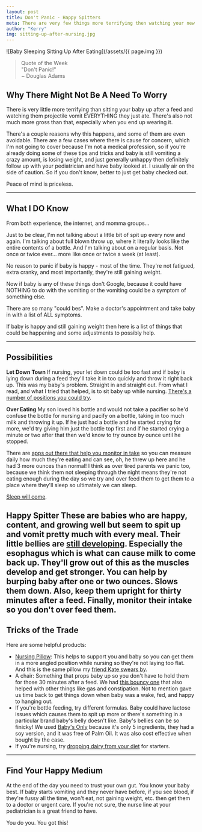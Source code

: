 ```yaml
---
layout: post
title: Don't Panic - Happy Spitters
meta: There are very few things more terrifying then watching your new baby projectile vomit an entire nursing or bottle session. Here's what's happening and when to panic.
author: "Kerry"
img: sitting-up-after-nursing.jpg
---
```


![Baby Sleeping Sitting Up After Eating](/assets/{{ page.img }})

> Quote of the Week <br>"Don't Panic!"<br>~ Douglas Adams

## Why There Might Not Be A Need To Worry

There is very little more terrifying than sitting your baby up after a feed and watching them projectile vomit EVERYTHING they just ate. There's also not much more gross than that, especially when you end up wearing it.

There's a couple reasons why this happens, and some of them are even avoidable. There are a few cases where there is cause for concern, which I'm not going to cover because I'm not a medical profession, so if you're already doing some of these tips and tricks and baby is still vomiting a crazy amount, is losing weight, and just generally unhappy then definitely follow up with your pediatrician and have baby looked at. I usually air on the side of caution. So if you don't know, better to just get baby checked out.

Peace of mind is priceless.

___

## What I DO Know

From both experience, the internet, and momma groups...

Just to be clear, I'm not talking about a little bit of spit up every now and again. I'm talking about full blown throw up, where it literally looks like the entire contents of a bottle. And I'm talking about on a regular basis. Not once or twice ever... more like once or twice a week (at least).

No reason to panic if baby is happy - most of the time. They're not fatigued, extra cranky, and most importantly, they're still gaining weight.

Now if baby is any of these things don't Google, because it could have NOTHING to do with the vomiting or the vomiting could be a symptom of something else.

There are so many "could bes". Make a doctor's appointment and take baby in with a list of ALL symptoms.

If baby is happy and still gaining weight then here is a list of things that could be happening and some adjustments to possibly help.

---

## Possibilities

**Let Down Town**
If nursing, your let down could be too fast and if baby is lying down during a feed they'll take it in too quickly and throw it right back up. This was my baby's problem. Straight in and straight out. From what I read, and what I tried that helped, is to sit baby up while nursing. [There's a number of positions you could try](https://www.thebump.com/a/breastfeeding-positions-tips).

**Over Eating**
My son loved his bottle and would not take a pacifier so he'd confuse the bottle for nursing and pacify on a bottle, taking in too much milk and throwing it up. If he just had a bottle and he started crying for more, we'd try giving him just the bottle top first and if he started crying a minute or two after that then we'd know to try ounce by ounce until he stopped.

There are [apps out there that help you monitor in take](http://sprout-apps.com/sprout-baby-iphone-ipad-app/) so you can measure daily how much they're eating and can see, oh, he threw up here and he had 3 more ounces than normal! I think as over tired parents we panic too, because we think them not sleeping through the night means they're not eating enough during the day so we try and over feed them to get them to a place where they'll sleep so ultimately we can sleep.

[Sleep will come](http://www.mommafinds.com/2018/05/20/baby-sleeping/).

**Happy Spitter**
These are babies who are happy, content, and growing well but seem to spit up and vomit pretty much with every meal. Their little bellies are [still developing](https://www.webmd.com/parenting/baby/spitting-up). Especially the esophagus which is what can cause milk to come back up. They'll grow out of this as the muscles develop and get stronger. You can help by burping baby after one or two ounces. Slows them down. Also, keep them upright for thirty minutes after a feed. Finally, monitor their intake so you don't over feed them.
---

## Tricks of the Trade

Here are some helpful products:

+ [Nursing Pillow](https://amzn.to/2IxYPqa): This helps to support you and baby so you can get them in a more angled position while nursing so they're not laying too flat. And this is the same pillow my [friend Kate swears by](http://www.mommafinds.com/2019/02/04/newborn-essentials-kate-list/).
+ A chair: Something that props baby up so you don't have to hold them for those 30 minutes after a feed. We had [this bouncy one](https://amzn.to/2IFngkW) that also helped with other things like gas and constipation. Not to mention gave us time back to get things down when baby was a wake, fed, and happy to hanging out.
+ If you're bottle feeding, try different formulas. Baby could have lactose issues which causes them to spit up more or there's something in a particular brand baby's belly doesn't like. Baby's bellies can be so finicky! We used [Baby's Only](https://amzn.to/2Ix14dC) because it's only 5 ingredients, they had a soy version, and it was free of Palm Oil. It was also cost effective when bought by the case.
+ If you're nursing, try [dropping dairy from your diet](https://kellymom.com/health/baby-health/food-sensitivity/) for starters.

---

## Find Your Happy Medium

At the end of the day you need to trust your own gut. You know your baby best. If baby starts vomiting and they never have before, if you see blood, if they're fussy all the time, won't eat, not gaining weight, etc. then get them to a doctor or urgent care. If you're not sure, the nurse line at your pediatrician is a great friend to have.

You do you. You got this!
